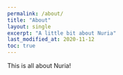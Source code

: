 ```yaml
---
permalink: /about/
title: "About"
layout: single
excerpt: "A little bit about Nuria"
last_modified_at: 2020-11-12
toc: true
---
```


This is all about Nuria!
